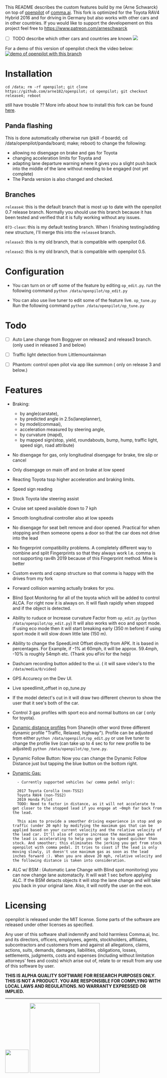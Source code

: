 This README describes the custom features build by me (Arne Schwarck) on top of [openpilot](http://github.com/commaai/openpilot) of [comma.ai](http://comma.ai). This fork is optimized for the Toyota RAV4 Hybrid 2016 and for driving in Germany but also works with other cars and in other countries. If you would like to support the developement on this project feel free to https://www.patreon.com/arneschwarck 
- [ ] TODO describe which other cars and countries are known
[![](https://i.imgur.com/UelUjKAh.png)](#)

For a demo of this version of openpilot check the video below:
[![demo of openpilot with this branch](https://img.youtube.com/vi/WKwSq8TPdpo/0.jpg)](https://www.youtube.com/playlist?list=PL3CGUyxys8DuTE1JTkdZwY93ejSfAGxyV)

# Installation
`cd /data; rm -rf openpilot; git clone https://github.com/arne182/openpilot; cd openpilot; git checkout release4; reboot`

still have trouble ?? More info about how to install this fork can be found [here](https://medium.com/@jfrux/comma-eon-installing-a-fork-of-openpilot-5c2b5c134b4b).

## Panda flashing

This is done automatically otherwise run (pkill -f boardd; cd /data/openpilot/panda/board; make; reboot) to change the following:
- allowing no disengage on brake and gas for Toyota
- changing acceleration limits for Toyota and
- adapting lane departure warning where it gives you a slight push back into the middle of the lane without needing to be engaged (not yet complete)
- The Panda version is also changed and checked.

## Branches

`release4`: this is the default branch that is most up to date with the openpilot 0.7 release branch. Normally you should use this branch because it has been tested and verified that it is fully working without any issues.

`073-clean`: this is my default testing branch. When I finishing testing/adding new structure, I'll merge this into the
`release4` branch.

`release3`: this is my old branch, that is compatible with openpilot 0.6.

`release2`: this is my old branch, that is compatible with openpilot 0.5.

# Configuration

- You can turn on or off some of the feature by editing `op_edit.py`. run the following command `python /data/openpilot/op_edit.py`

- You can also use live tuner to edit some of the feature live. `op_tune.py` Run the following command `python /data/openpilot/op_tune.py`

# Todo

- [ ] Auto Lane change from Boggyver on release2 and release3 branch. (only used in released 3 and below)

- [ ] Traffic light detection from Littlemountainman

- [ ] Phantom: control open pilot via app like summon ( only on release 3 and below.)

# Features

- Braking:
    - by angle(carstate),
    - by predicted angle in 2.5s(laneplanner),
    - by model(commaai),
    - acceleration measured by steering angle,
    - by curvature (mapd),
    - by mapped sign(stop, yield, roundabouts, bump, hump, traffic light, speed sign, road attribute)
- No disengage for gas, only longitudinal disengage for brake, tire slip or cancel
- Only disengage on main off and on brake at low speed
- Reacting Toyota tssp higher acceleration and braking limits.
- Speed sign reading
- Stock Toyota ldw steering assist
- Cruise set speed available down to 7 kph
- Smooth longitudinal controller also at low speeds
- No disengage for seat belt remove and door opened. Practical for when stopping and then someone opens a door so that the car does not drive into the lead
- No fingerprint compatibility problems. A completely different way to combine and split Fingerprints so that they always work I.e. comma is not supporting rav4h 2019 because of this Fingerprint method. Mine is better
- Custom events and capnp structure so that comma is happy with the drives from my fork
- Forward collision warning actually brakes for you.
- Blind Spot Monitoring for all of the toyota which will be added to control ALCA. For right now it is always on. It will flash rapidly when stopped and if the object is detected.
- Ability to ruduce or Increase curvature Factor from `op_edit.py` (`python /data/openpilot/op_edit.py`) It will also works with eco and sport mode. If using eco mode then it will start breaking early (350 m before) if using sport mode it will slow down little late (150 m).
- Ability to change the SpeedLimit Offset directly from APK. It is based in percentages. For Example, if -1% at 60mph, it will be  approx. 59.4mph, -10% is roughly 54mph etc. (Thank you eFini for the help)
- Dashcam recording button added to the ui. ( it will save video's to the `/data/media/0/video`)
- GPS Accurecy on the Dev UI.
- Live speedlimit_offset in op_tune.py
- If the model detect's cut in it will draw two different chevron to show the user that it see's both of the car.
- Control 3 gas profiles with sport eco and normal buttons on car ( only for toyota).
- [Dynamic distance profiles](https://github.com/ShaneSmiskol/openpilot/tree/stock_additions-devel#dynamic-follow-3-profiles) from Shane(In other word three different dynamic profile "Traffic, Relaxed, highway"). Profile can be adjusted from either `python /data/openpilot/op_edit.py` or use live tuner to change the profile live (can take up to 4 sec to for new profile to be adjusted) `python /data/openpilot/op_tune.py`.
- Dynamic Follow Button: Now you can change the Dynamic Follow Distance just but tapping the blue button on the bottom right.
- [Dynamic Gas:](https://github.com/ShaneSmiskol/openpilot/tree/stock_additions-devel#dynamic-gas)
        
        - Currently supported vehicles (w/ comma pedal only):
        
        2017 Toyota Corolla (non-TSS2)
        Toyota RAV4 (non-TSS2)
        2019 Honda Pilot
        TODO: Need to factor in distance, as it will not accelerate to get closer to the stopped lead if you engage at ~0mph far back from the lead.

        This aims to provide a smoother driving experience in stop and go traffic (under 20 mph) by modifying the maximum gas that can be applied based on your current velocity and the relative velocity of the lead car. It'll also of course increase the maximum gas when the lead is accelerating to help you get up to speed quicker than stock. And smoother; this eliminates the jerking you get from stock openpilot with comma pedal. It tries to coast if the lead is only moving slowly, it doesn't use maximum gas as soon as the lead inches forward :). When you are above 20 mph, relative velocity and the following distance is taken into consideration.
- ALC w/ BSM : (Automatic Lane Change with Blind spot monitoring) you can now change lane automataclly. It will wait 1 sec before applying ALC. If the BSM detacts objects it will stop the lane change and will take you back in your original lane. Also, it will notify the user on the eon. 


# Licensing

openpilot is released under the MIT license. Some parts of the software are released under other licenses as specified.

Any user of this software shall indemnify and hold harmless Comma.ai, Inc. and its directors, officers, employees, agents, stockholders, affiliates, subcontractors and customers from and against all allegations, claims, actions, suits, demands, damages, liabilities, obligations, losses, settlements, judgments, costs and expenses (including without limitation attorneys’ fees and costs) which arise out of, relate to or result from any use of this software by user.

**THIS IS ALPHA QUALITY SOFTWARE FOR RESEARCH PURPOSES ONLY. THIS IS NOT A PRODUCT.
YOU ARE RESPONSIBLE FOR COMPLYING WITH LOCAL LAWS AND REGULATIONS.
NO WARRANTY EXPRESSED OR IMPLIED.**

---

<img src="https://d1qb2nb5cznatu.cloudfront.net/startups/i/1061157-bc7e9bf3b246ece7322e6ffe653f6af8-medium_jpg.jpg?buster=1458363130" width="75"></img> <img src="https://cdn-images-1.medium.com/max/1600/1*C87EjxGeMPrkTuVRVWVg4w.png" width="225"></img>
